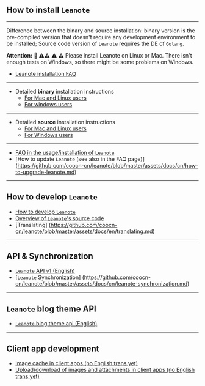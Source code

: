 ## How to install `Leanote`

-----------
Difference between the binary and source installation: binary version is the pre-compiled version that doesn't require any development environment to be installed; Source code version of `Leanote` requires the DE of `Golang`.

**Attention:** 🔔 ⚠️⚠️ ⚠️ ⚠️  Please install Leanote on Linux or Mac. There isn't enough tests on Windows, so there might be some problems on Windows.

* [Leanote installation FAQ](https://github.com/coocn-cn/leanote/blob/master/assets/docs/en/leanote-qa.md)

------------
* Detailed **binary** installation instructions
    * [For Mac and Linux users](https://github.com/coocn-cn/leanote/blob/master/assets/docs/en/leanote-binary-installation-on-mac-and-linux.md)
    * [For windows users](https://github.com/coocn-cn/leanote/blob/master/assets/docs/en/leanote-binary-installation-on-windows.md)
        
-----------
* Detailed **source** installation instructions
    * [For Mac and Linux users](https://github.com/coocn-cn/leanote/blob/master/assets/docs/en/Leanote-source-installation-on-mac-and-linux.md)
    * [For Windows users](https://github.com/coocn-cn/leanote/blob/master/assets/docs/en/leanote-source-installation-on-windows.md)


-------

* [FAQ in the usage/installation of `Leanote`](https://github.com/coocn-cn/leanote/blob/master/assets/docs/en/leanote-qa.md)
* [How to update `Leanote` (see also in the FAQ page)] (https://github.com/coocn-cn/leanote/blob/master/assets/docs/cn/how-to-upgrade-leanote.md)

-------
## How to develop `Leanote`

* [How to develop `Leanote`](https://github.com/coocn-cn/leanote/blob/master/assets/docs/en/how-to-develop-leanote.md)
* [Overview of `Leanote`'s source code](https://github.com/coocn-cn/leanote/blob/master/assets/docs/cn/how-to-read-leanote-source.md)
* [Translating] (https://github.com/coocn-cn/leanote/blob/master/assets/docs/en/translating.md)


-------
## API & Synchronization

* [`Leanote` API v1 (English)](https://github.com/coocn-cn/leanote/blob/master/assets/docs/cn/leanote-api-cn.md)
* [`Leanote` Synchronization] (https://github.com/coocn-cn/leanote/blob/master/assets/docs/cn/leanote-synchronization.md)

-------
## `Leanote` blog theme API

* [`Leanote` blog theme api (English)](https://github.com/coocn-cn/leanote/blob/master/assets/docs/en/leanote-blog-theme-api.md)


-------
## Client app development

* [Image cache in client apps (no English trans yet)](https://github.com/coocn-cn/leanote/blob/master/assets/docs/cn/client-image-cache.md)
* [Upload/download of images and attachments in client apps (no English trans yet)](https://github.com/coocn-cn/leanote/blob/master/assets/docs/cn/image-cache-upload-download.md)